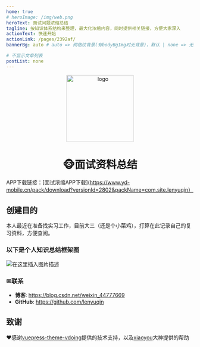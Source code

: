 ```yaml
---
home: true
# heroImage: /img/web.png
heroText: 面试问题浓缩总结
tagline: 按知识体系结构来整理，最大化浓缩内容，同时提供相关链接，方便大家深入
actionText: 快速开始
actionLink: /pages/2392af/
bannerBg: auto # auto => 网格纹背景(有bodyBgImg时无背景)，默认 | none => 无 | '大图地址' | background: 自定义背景样式       提示：如发现文本颜色不适应你的背景时可以到palette.styl修改$bannerTextColor变量

# 不显示文章列表
postList: none
---
```


<p align="center"><a href="http://interview.limingkang.site/" target="_blank" rel="noopener noreferrer"><img width="180" src="http://interview.limingkang.site/img/maomi.png" alt="logo"></a></p>

<h1 align="center">🐵面试资料总结</h1>

APP下载链接：[面试浓缩APP下载](https://www.yd-mobile.cn/pack/download?versionId=2802&packName=com.site.lenyuqin）

## 创建目的

本人最近在准备找实习工作，目前大三（还是个小菜鸡），打算在此记录自己的复习资料，方便查阅。

### 以下是个人知识总结框架图

![在这里插入图片描述](https://img-blog.csdnimg.cn/20210303212318372.jpg?x-oss-process=image/watermark,type_ZmFuZ3poZW5naGVpdGk,shadow_10,text_aHR0cHM6Ly9ibG9nLmNzZG4ubmV0L3dlaXhpbl80NDc3NzY2OQ==,size_16,color_FFFFFF,t_70#pic_center)

### ✉联系

- **博客**: <https://blog.csdn.net/weixin_44777669>
- **GitHub**: <https://github.com/lenyuqin>

## 致谢

❤️感谢[vuepress-theme-vdoing](https://github.com/xugaoyi/vuepress-theme-vdoing)提供的技术支持，以及[xiaoyou](https://github.com/xiaoyou66)大神提供的帮助

